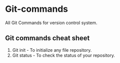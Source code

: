 # Git-commands
All Git Commands for version control system. 
## Git commands cheat sheet
1. Git init - To initialize any file repository.
2. Git status - To check the status of your repository.
